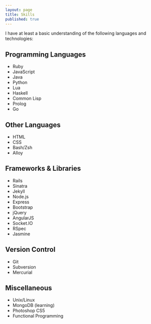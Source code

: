 ```yaml
---
layout: page
title: Skills
published: true
---
```


<!-- skills -->
I have at least a basic understanding of the following languages and
technologies:

## Programming Languages
- Ruby
- JavaScript
- Java
- Python
- Lua
- Haskell
- Common Lisp
- Prolog
- Go

## Other Languages
- HTML
- CSS
- Bash/Zsh
- Alloy

## Frameworks & Libraries
- Rails
- Sinatra
- Jekyll
- Node.js
- Express
- Bootstrap
- jQuery
- AngularJS
- Socket.IO
- RSpec
- Jasmine

## Version Control
- Git
- Subversion
- Mercurial

## Miscellaneous
- Unix/Linux
- MongoDB (learning)
- Photoshop CS5
- Functional Programming

